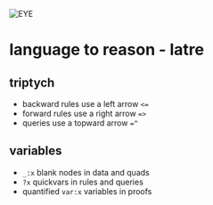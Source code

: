 ![EYE](https://josd.github.io/images/eye.png)

# language to reason - latre

## triptych

- backward rules use a left arrow `<=`
- forward rules use a right arrow `=>`
- queries use a topward arrow `=^`

## variables

- `_:x` blank nodes in data and quads
- `?x` quickvars in rules and queries
- quantified `var:x` variables in proofs
